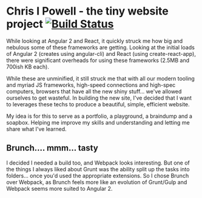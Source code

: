 # Chris I Powell - the tiny website project [![Build Status](https://travis-ci.org/CIPowell/chrispowell.co.uk.svg?branch=master)](https://travis-ci.org/CIPowell/chrispowell.co.uk)

While looking at Angular 2 and React, it quickly struck me how big and nebulous
some of these frameworks are getting. Looking at the initial loads of Angular 2
(creates using angular-cli) and React (using create-react-app), there were
significant overheads for using these frameworks (2.5MB and 700ish KB each).

While these are unminified, it still struck me that with all our modern tooling
and myriad JS frameworks, high-speed connections and high-spec computers,
browsers that have all the new shiny stuff... we've allowed ourselves to get
wasteful. In building the new site, I've decided that I want to leverages these
techs to produce a beautiful, simple, efficient website.

My idea is for this to serve as a portfolio, a playground, a braindump and a
soapbox. Helping me improve my skills and understanding and letting me share
what I've learned.

## Brunch.... mmm... tasty
I decided I needed a build too, and Webpack looks interesting. But one of the
things I always liked about Grunt was the ability split up the tasks into folders...
once you'd used the appropriate extensions. So I chose Brunch over Webpack, as
Brunch feels more like an evolution of Grunt/Gulp and Webpack seems more suited
to Angular 2.  

